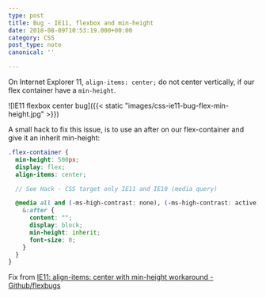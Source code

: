 ```yaml
---
type: post
title: Bug - IE11, flexbox and min-height
date: 2018-08-09T10:53:19.000+00:00
category: CSS
post_type: note
canonical: ''

---
```

On Internet Explorer 11, `align-items: center;` do not center vertically, if our flex container have a `min-height`.

!\[IE11 flexbox center bug\]({{< static "images/css-ie11-bug-flex-min-height.jpg" >}}) 

A small hack to fix this issue, is to use an after on our flex-container and give it an inherit min-height:

```scss
.flex-container {
  min-height: 500px;
  display: flex;
  align-items: center;

  // See Hack - CSS target only IE11 and IE10 (media query)

  @media all and (-ms-high-contrast: none), (-ms-high-contrast: active) {
    &:after {
      content: "";
      display: block;
      min-height: inherit;
      font-size: 0;
    }
  }
}
```

Fix from [IE11: align-items: center with min-height workaround - Github/flexbugs](https://github.com/philipwalton/flexbugs/issues/231)
